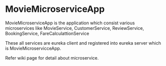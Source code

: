 # MovieMicroserviceApp
MovieMicroserviceApp is the application which consist various microservices like MovieService, CustomerService, ReviewService, BookingService, FareCalculattionService

These all services are eureka client and registered into eureka server which is MovieMicroservicceApp.

Refer wiki page for detail about microservice.
